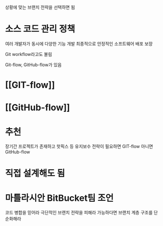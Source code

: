 상황에 맞는 브랜치 전략을 선택하면 됨

# 소스 코드 관리 정책
여러 개발자가 동시에 다양한 기능 개발
최종적으로 안정적인 소프트웨어 배포 보장

Git workflow라고도 불림

Git-flow, GitHub-flow가 있음

# [[GIT-flow]]

# [[GitHub-flow]]

# 추천
장기간 프로젝트가 존재하고 핫픽스 등 유지보수 전략이 필요하면 GIT-flow
아니면 GitHub-flow

# 직접 설계해도 됨


# 마틀라시안 BitBucket팀 조언
코드 병합을 믿어라
극단적인 브랜치 전략을 피해라
가능하다면 브랜치 계층 구조를 단순화해라

